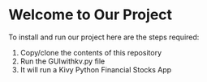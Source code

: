 # Welcome to Our Project
To install and run our project here are the steps required:
1. Copy/clone the contents of this repository
2. Run the GUIwithkv.py file
3. It will run a Kivy Python Financial Stocks App

